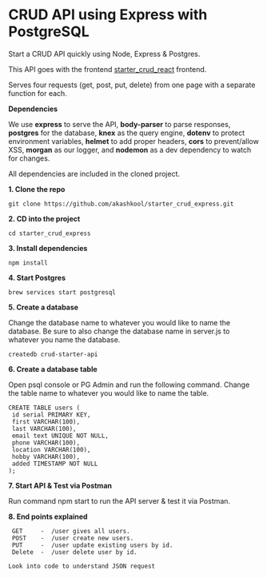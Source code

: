 # CRUD API using Express with PostgreSQL

Start a CRUD API quickly using Node, Express & Postgres.

This API goes with the frontend <a name="starter_crud_react" href="https://github.com/akashkool/starter_crud_react">starter_crud_react</a> frontend.

Serves four requests (get, post, put, delete) from one page with a separate function for each.

**Dependencies**

We use **express** to serve the API, **body-parser** to parse responses, **postgres** for the database, **knex** as the query engine, **dotenv** to protect environment variables, **helmet** to add proper headers, **cors** to prevent/allow XSS, **morgan** as our logger, and **nodemon** as a dev dependency to watch for changes.

All dependencies are included in the cloned project.

**1. Clone the repo**

```
git clone https://github.com/akashkool/starter_crud_express.git
```

**2. CD into the project**

```
cd starter_crud_express
```

**3. Install dependencies**

```
npm install
```

**4. Start Postgres**

```
brew services start postgresql
```

**5. Create a database**

Change the database name to whatever you would like to name the database. Be sure to also change the database name in server.js to whatever you name the database.

```
createdb crud-starter-api
```

**6. Create a database table**

Open psql console or PG Admin and run the following command. Change the table name to whatever you would like to name the table.

```
CREATE TABLE users (
 id serial PRIMARY KEY,
 first VARCHAR(100),
 last VARCHAR(100),
 email text UNIQUE NOT NULL,
 phone VARCHAR(100),
 location VARCHAR(100),
 hobby VARCHAR(100),
 added TIMESTAMP NOT NULL
);
```
**7. Start API & Test via Postman**

Run command npm start to run the API server & test it via Postman.

**8. End points explained**
 ```
  GET     -  /user gives all users.
  POST    -  /user create new users.
  PUT     -  /user update existing users by id.
  Delete  -  /user delete user by id.
````
  
  ```Look into code to understand JSON request```


